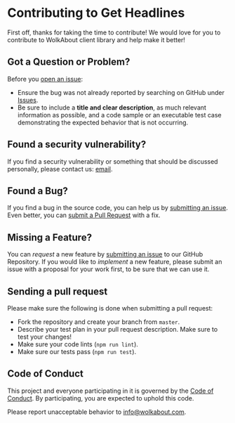 # Contributing to Get Headlines

First off, thanks for taking the time to contribute! We would love for you to contribute to WolkAbout client library
and help make it better!

## <a name="question"></a> Got a Question or Problem?
Before you [open an issue][newissue]:

* Ensure the bug was not already reported by searching on GitHub under [Issues][issues].
* Be sure to include a **title and clear description**, as much relevant information as possible, and a code sample or
an executable test case demonstrating the expected behavior that is not occurring.

## <a name="issue"></a> Found a security vulnerability?
If you find a security vulnerability or something that should be discussed personally, please contact us: [email][email].

## <a name="issue"></a> Found a Bug?

If you find a bug in the source code, you can help us by [submitting an issue][newissue].
Even better, you can [submit a Pull Request][pr] with a fix.

## <a name="feature"></a> Missing a Feature?

You can *request* a new feature by [submitting an issue][pr] to our GitHub
Repository. If you would like to *implement* a new feature, please submit an issue with a proposal for your work first,
to be sure that we can use it.

## Sending a pull request

Please make sure the following is done when submitting a pull request:

- Fork the repository and create your branch from `master`.
- Describe your test plan in your pull request description. Make sure to test your changes!
- Make sure your code lints (`npm run lint`).
- Make sure our tests pass (`npm run test`).

## Code of Conduct

This project and everyone participating in it is governed by the [Code of Conduct](./CODE_OF_CONDUCT.md).
By participating, you are expected to uphold this code.

Please report unacceptable behavior to [info@wolkabout.com][email].

[issues]: https://github.com/Wolkabout/wolk-rest/issues
[newissue]: https://github.com/Wolkabout/wolk-rest/issues/new
[pr]: https://github.com/Wolkabout/wolk-rest/compare
[email]: mailto:info@wolkabout.com
